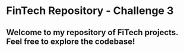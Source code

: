 # FinTech Repository - Challenge 3
## Welcome to my repository of FiTech projects. Feel free to explore the codebase!

